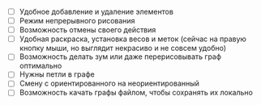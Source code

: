 - [ ] Удобное добавление и удаление элементов
- [ ] Режим непрерывного рисования
- [ ] Возможность отмены своего действия
- [ ] Удобная раскраска, установка весов и меток (сейчас на правую кнопку мыши, но выглядит некрасиво и не совсем удобно)
- [ ] Возможность делать зум или даже перерисовывать граф оптимально
- [ ] Нужны петли в графе
- [ ] Смену с ориентированного на неориентированный
- [ ] Возможность качать графы файлом, чтобы сохранять их локально
